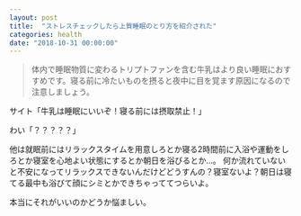 ```yaml
---
layout: post
title:  "ストレスチェックしたら上質睡眠のとり方を紹介された"
categories: health
date: "2018-10-31 00:00:00"
---
```


> 体内で睡眠物質に変わるトリプトファンを含む牛乳はより良い睡眠におすすめです。寝る前に冷たいものを摂ると夜中に目を覚ます原因になるので注意しましょう。


サイト「牛乳は睡眠にいいぞ！寝る前には摂取禁止！」


わい「？？？？？」



他は就眠前にはリラックスタイムを用意しろとか寝る2時間前に入浴や運動をしろとか寝室を心地よい状態にするとか朝日を浴びるとか…。
何か流れていないと不安になってリラックスできないんだけどどうすんの？寝室ないよ？朝日は寝てる最中も浴びて顔にシミとかできちゃっててつらいよ。


本当にそれがいいのかどうか悩ましい。
